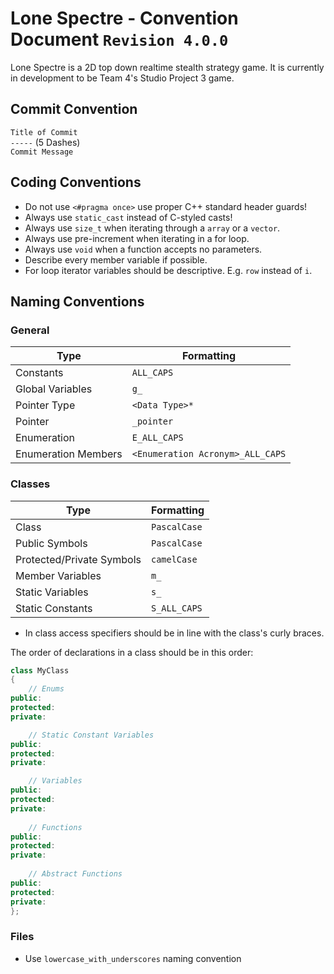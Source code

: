 # Lone Spectre  - Convention Document `Revision 4.0.0`

Lone Spectre is a 2D top down realtime stealth strategy game. It is currently in development to be Team 4's Studio Project 3 game.

## Commit Convention 
`Title of Commit`</br>
`-----` (5 Dashes)</br>
`Commit Message`</br>

## Coding Conventions
- Do not use `<#pragma once>` use proper C++ standard header guards!
- Always use `static_cast` instead of C-styled casts!
- Always use `size_t` when iterating through a `array` or a `vector`.
- Always use pre-increment when iterating in a for loop.
- Always use `void` when a function accepts no parameters.
- Describe every member variable if possible.
- For loop iterator variables should be descriptive. E.g. `row` instead of `i`.

## Naming Conventions
### General 
| Type  | Formatting |
| ------------- | ------------- |
| Constants | `ALL_CAPS`  |
| Global Variables | `g_` |
| Pointer Type | `<Data Type>*` |
| Pointer | `_pointer` |
| Enumeration | `E_ALL_CAPS`|
| Enumeration Members | `<Enumeration Acronym>_ALL_CAPS` |

### Classes
| Type  | Formatting |
| ------------- | ------------- |
| Class | `PascalCase` |
| Public Symbols | `PascalCase` |
| Protected/Private Symbols | `camelCase` |
| Member Variables | `m_` |
| Static Variables | `s_` |
| Static Constants | `S_ALL_CAPS` |


- In class access specifiers should be in line with the class's curly braces.

The order of declarations in a class should be in this order:

```C++
class MyClass
{
	// Enums
public:
protected:
private:

	// Static Constant Variables
public:
protected:
private:

	// Variables
public:
protected:
private:
	
	// Functions
public:
protected:
private:
	
	// Abstract Functions
public:
protected:
private:
};
```
### Files
- Use `lowercase_with_underscores` naming convention
